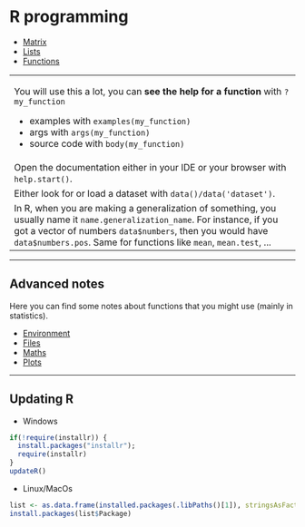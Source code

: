 # R programming

* [Matrix](syntax/types/matrix.md)
* [Lists](syntax/types/lists.md)
* [Functions](syntax/functions.md)

<table class="table border-dark table-bordered table-striped">
<tr><td>

You will use this a lot, you can **see the help for a function** with `?my_function`
* examples with `examples(my_function)`
* args with `args(my_function)`
* source code with `body(my_function)`
</td></tr>
<tr><td>
Open the documentation either in your IDE or your browser with <code>help.start()</code>.
</td></tr>
<tr><td>
Either look for or load a dataset with <code>data()/data('dataset')</code>.
</td></tr>
<tr><td>
In R, when you are making a generalization of something, you usually name it <code>name.generalization_name</code>. For instance, if you got a vector of numbers <code>data$numbers</code>, then you would have <code>data$numbers.pos</code>. Same for functions like <code>mean</code>, <code>mean.test</code>,
...
</td></tr>
</table>

<hr class="sl">

## Advanced notes

Here you can find some notes about functions that you might use (mainly in statistics).

* [Environment](utils/environment.md)
* [Files](utils/files.md)
* [Maths](utils/math.md)
* [Plots](utils/plot.md)

<hr class="sr">

## Updating R

* Windows

```r
if(!require(installr)) {
  install.packages("installr"); 
  require(installr)
}
updateR()
```

* Linux/MacOs

```r
list <- as.data.frame(installed.packages(.libPaths()[1]), stringsAsFactors = F)
install.packages(list$Package)
```